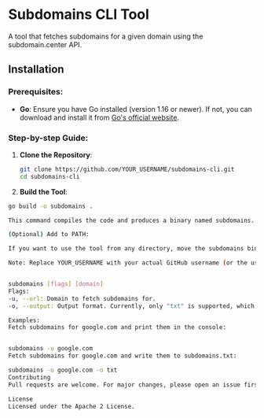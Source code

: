 # Subdomains CLI Tool

A tool that fetches subdomains for a given domain using the subdomain.center API.

## Installation

### Prerequisites:

- **Go**: Ensure you have Go installed (version 1.16 or newer). If not, you can download and install it from [Go's official website](https://golang.org/dl/).

### Step-by-step Guide:

1. **Clone the Repository**:
   ```bash
   git clone https://github.com/YOUR_USERNAME/subdomains-cli.git
   cd subdomains-cli 

2. **Build the Tool**:
  ```bash
  go build -o subdomains .

This command compiles the code and produces a binary named subdomains.

(Optional) Add to PATH:

If you want to use the tool from any directory, move the subdomains binary to a directory in your PATH or add the current directory to your PATH.

Note: Replace YOUR_USERNAME with your actual GitHub username (or the username of the repository owner if different). If the repository URL is different, make sure to update that as well.


subdomains [flags] [domain]
Flags:
-u, --url: Domain to fetch subdomains for.
-o, --output: Output format. Currently, only "txt" is supported, which writes the subdomains to a file named subdomains.txt.

Examples:
Fetch subdomains for google.com and print them in the console:


subdomains -u google.com
Fetch subdomains for google.com and write them to subdomains.txt:

subdomains -u google.com -o txt
Contributing
Pull requests are welcome. For major changes, please open an issue first to discuss what you would like to change.

License
Licensed under the Apache 2 License.
